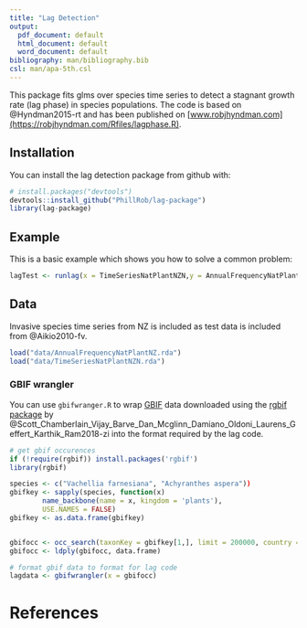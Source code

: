 ```yaml
---
title: "Lag Detection"
output:
  pdf_document: default
  html_document: default
  word_document: default
bibliography: man/bibliography.bib
csl: man/apa-5th.csl
---
```


This package fits glms over species time series to detect a stagnant growth rate (lag phase) in species populations. The code is based on @Hyndman2015-rt and has been published on [www.robjhyndman.com](https://robjhyndman.com/Rfiles/lagphase.R).


## Installation
You can install the lag detection package from github with:

``` r
# install.packages("devtools")
devtools::install_github("PhillRob/lag-package")
library(lag-package)
```

## Example
This is a basic example which shows you how to solve a common problem:

``` r
lagTest <- runlag(x = TimeSeriesNatPlantNZN,y = AnnualFrequencyNatPlantNZ)
```


## Data
Invasive species time series from NZ is included as test data is included from @Aikio2010-fv. 
```r
load("data/AnnualFrequencyNatPlantNZ.rda")
load("data/TimeSeriesNatPlantNZN.rda")
```
### GBIF wrangler
You can use `gbifwranger.R` to wrap [GBIF](https://www.gbif.org/) data downloaded using the [rgbif package](https://CRAN.R-project.org/package=rgbif) by @Scott_Chamberlain_Vijay_Barve_Dan_Mcglinn_Damiano_Oldoni_Laurens_Geffert_Karthik_Ram2018-zi into the format required by the lag code. 

``` r
# get gbif occurences
if (!require(rgbif)) install.packages('rgbif')
library(rgbif)

species <- c("Vachellia farnesiana", "Achyranthes aspera"))
gbifkey <- sapply(species, function(x)
        name_backbone(name = x, kingdom = 'plants'),
        USE.NAMES = FALSE)
gbifkey <- as.data.frame(gbifkey)


gbifocc <- occ_search(taxonKey = gbifkey[1,], limit = 200000, country = "US",  return = "data")
gbifocc <- ldply(gbifocc, data.frame)

# format gbif data to format for lag code
lagdata <- gbifwrangler(x = gbifocc)
```


# References
